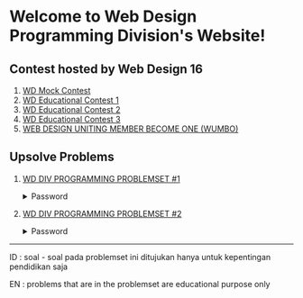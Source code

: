 # Welcome to Web Design Programming Division's Website!

## Contest hosted by Web Design 16

1. [WD Mock Contest](editorials/mock%20contest%202020-2021.md)
2. [WD Educational Contest 1]()
3. [WD Educational Contest 2]()
4. [WD Educational Contest 3]()
5. [WEB DESIGN UNITING MEMBER BECOME ONE (WUMBO)]()

## Upsolve Problems

1. [WD DIV PROGRAMMING PROBLEMSET #1](href="https://vjudge.net/contest/403839)

   <details>
     <summary>Password</summary>
     <pre> PracticeMakesPerfect</pre>
   </details>

2. [WD DIV PROGRAMMING PROBLEMSET #2](https://vjudge.net/contest/424747)

   <details>
    <summary>Password</summary>
    <pre> PracticeMakesPerfect</pre>
   </details> 

<hr>
<p>ID : soal - soal pada problemset ini ditujukan hanya untuk kepentingan pendidikan saja</p>
<p>EN : problems that are in the problemset are educational purpose only</p>
